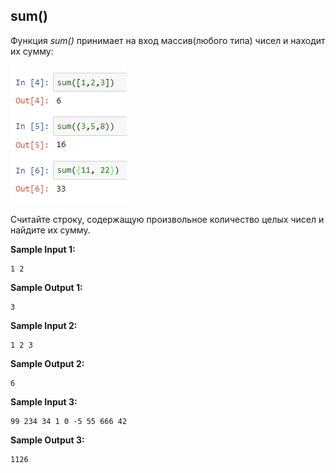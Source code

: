 ## sum()

Функция *sum()* принимает на вход массив(любого типа) чисел и находит их сумму:

![alt tag](https://github.com/Xelerezex/learning-space/blob/learning-space/stepik-courses/stepik-practice-python-math/1-week-1-basis/2.3-arrays/step-14/Source/4.png)

Считайте строку, содержащую произвольное количество целых чисел и найдите их сумму.


**Sample Input 1:**

```commandline
1 2
```


**Sample Output 1:**

```commandline
3
```


**Sample Input 2:**

```commandline
1 2 3
```


**Sample Output 2:**

```commandline
6
```


**Sample Input 3:**

```commandline
99 234 34 1 0 -5 55 666 42
```


**Sample Output 3:**

```commandline
1126

```

